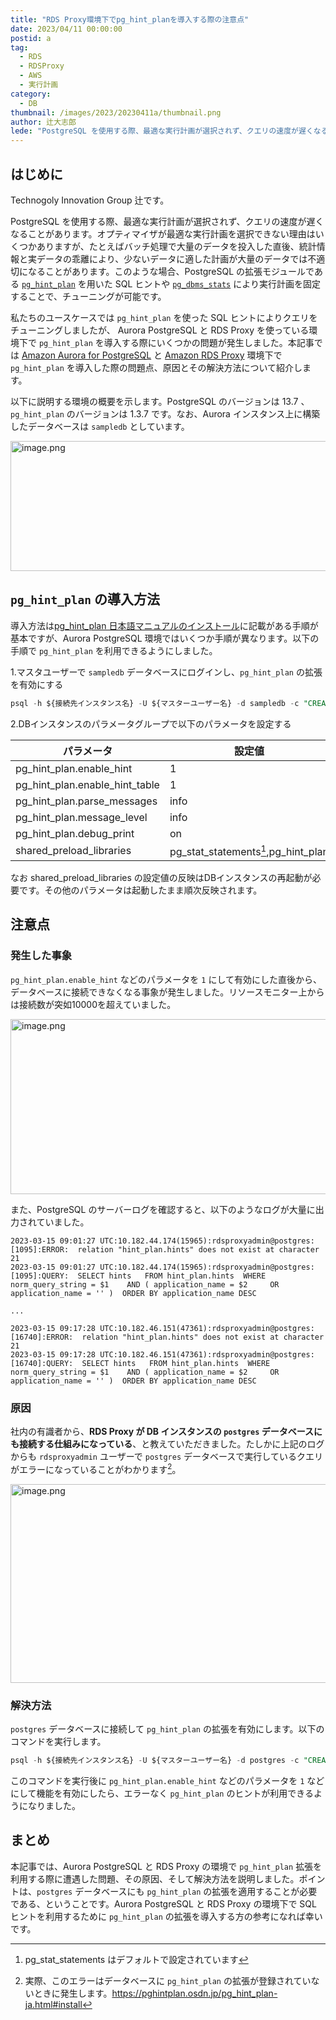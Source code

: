 ```yaml
---
title: "RDS Proxy環境下でpg_hint_planを導入する際の注意点"
date: 2023/04/11 00:00:00
postid: a
tag:
  - RDS
  - RDSProxy
  - AWS
  - 実行計画
category:
  - DB
thumbnail: /images/2023/20230411a/thumbnail.png
author: 辻大志郎
lede: "PostgreSQL を使用する際、最適な実行計画が選択されず、クエリの速度が遅くなることがあります。オプティマイザが最適な実行計画を選択できない理由はいくつかありますが、たとえばバッチ処理で大量のデータを投入した直後、統計情報と実データの乖離により、少ないデータに適した計画が大量のデータでは不適切になることがあります。このような場合、PostgreSQL の拡張モジュールである pg_hint_plan により実行計画を固定することで、チューニングが可能です。"
---
```

## はじめに

Technogoly Innovation Group 辻です。

PostgreSQL を使用する際、最適な実行計画が選択されず、クエリの速度が遅くなることがあります。オプティマイザが最適な実行計画を選択できない理由はいくつかありますが、たとえばバッチ処理で大量のデータを投入した直後、統計情報と実データの乖離により、少ないデータに適した計画が大量のデータでは不適切になることがあります。このような場合、PostgreSQL の拡張モジュールである [`pg_hint_plan`](https://pghintplan.osdn.jp/pg_hint_plan-ja.html) を用いた SQL ヒントや [`pg_dbms_stats`](https://pgdbmsstats.osdn.jp/pg_dbms_stats-ja.html) により実行計画を固定することで、チューニングが可能です。

私たちのユースケースでは `pg_hint_plan` を使った SQL ヒントによりクエリをチューニングしましたが、 Aurora PostgreSQL と RDS Proxy を使っている環境下で `pg_hint_plan` を導入する際にいくつかの問題が発生しました。本記事では [Amazon Aurora for PostgreSQL](https://aws.amazon.com/jp/rds/aurora/) と [Amazon RDS Proxy](https://aws.amazon.com/jp/rds/proxy/) 環境下で `pg_hint_plan` を導入した際の問題点、原因とその解決方法について紹介します。

以下に説明する環境の概要を示します。PostgreSQL のバージョンは 13.7 、`pg_hint_plan` のバージョンは 1.3.7 です。なお、Aurora インスタンス上に構築したデータベースは `sampledb` としています。

<img src="/images/2023/20230411a/image.png" alt="image.png" width="600" height="208" loading="lazy">

## `pg_hint_plan` の導入方法

導入方法は[pg_hint_plan 日本語マニュアルのインストール](https://pghintplan.osdn.jp/pg_hint_plan-ja.html#install)に記載がある手順が基本ですが、Aurora PostgreSQL 環境ではいくつか手順が異なります。以下の手順で `pg_hint_plan` を利用できるようにしました。

1.マスタユーザーで `sampledb` データベースにログインし、`pg_hint_plan` の拡張を有効にする

```sql
psql -h ${接続先インスタンス名} -U ${マスターユーザー名} -d sampledb -c "CREATE EXTENSION pg_hint_plan;"
```

2.DBインスタンスのパラメータグループで以下のパラメータを設定する

| パラメータ                     | 設定値                              |
| ------------------------------ | ----------------------------------- |
| pg_hint_plan.enable_hint       | 1                                   |
| pg_hint_plan.enable_hint_table | 1                                   |
| pg_hint_plan.parse_messages    | info                                |
| pg_hint_plan.message_level     | info                                |
| pg_hint_plan.debug_print       | on                                  |
| shared_preload_libraries       | pg_stat_statements[^1],pg_hint_plan |

[^1]: pg_stat_statements はデフォルトで設定されています

なお shared_preload_libraries の設定値の反映はDBインスタンスの再起動が必要です。その他のパラメータは起動したまま順次反映されます。

## 注意点

### 発生した事象

`pg_hint_plan.enable_hint` などのパラメータを `1` にして有効にした直後から、データベースに接続できなくなる事象が発生しました。リソースモニター上からは接続数が突如10000を超えていました。

<img src="/images/2023/20230411a/image_2.png" alt="image.png" width="706" height="280" loading="lazy">

また、PostgreSQL のサーバーログを確認すると、以下のようなログが大量に出力されていました。

```log
2023-03-15 09:01:27 UTC:10.182.44.174(15965):rdsproxyadmin@postgres:[1095]:ERROR:  relation "hint_plan.hints" does not exist at character 21
2023-03-15 09:01:27 UTC:10.182.44.174(15965):rdsproxyadmin@postgres:[1095]:QUERY:  SELECT hints   FROM hint_plan.hints  WHERE norm_query_string = $1    AND ( application_name = $2     OR application_name = '' )  ORDER BY application_name DESC

...

2023-03-15 09:17:28 UTC:10.182.46.151(47361):rdsproxyadmin@postgres:[16740]:ERROR:  relation "hint_plan.hints" does not exist at character 21
2023-03-15 09:17:28 UTC:10.182.46.151(47361):rdsproxyadmin@postgres:[16740]:QUERY:  SELECT hints   FROM hint_plan.hints  WHERE norm_query_string = $1    AND ( application_name = $2     OR application_name = '' )  ORDER BY application_name DESC
```

### 原因

社内の有識者から、**RDS Proxy が DB インスタンスの `postgres` データベースにも接続する仕組みになっている**、と教えていただきました。たしかに上記のログからも `rdsproxyadmin` ユーザーで `postgres` データベースで実行しているクエリがエラーになっていることがわかります[^2]。

<img src="/images/2023/20230411a/image_3.png" alt="image.png" width="926" height="318" loading="lazy">

[^2]: 実際、このエラーはデータベースに `pg_hint_plan` の拡張が登録されていないときに発生します。https://pghintplan.osdn.jp/pg_hint_plan-ja.html#install

### 解決方法

`postgres` データベースに接続して `pg_hint_plan` の拡張を有効にします。以下のコマンドを実行します。

```sql
psql -h ${接続先インスタンス名} -U ${マスターユーザー名} -d postgres -c "CREATE EXTENSION pg_hint_plan;"
```

このコマンドを実行後に `pg_hint_plan.enable_hint` などのパラメータを `1` などにして機能を有効にしたら、エラーなく `pg_hint_plan` のヒントが利用できるようになりました。

## まとめ

本記事では、Aurora PostgreSQL と RDS Proxy の環境で `pg_hint_plan` 拡張を利用する際に遭遇した問題、その原因、そして解決方法を説明しました。ポイントは、`postgres` データベースにも `pg_hint_plan` の拡張を適用することが必要である、ということです。Aurora PostgreSQL と RDS Proxy の環境下で SQL ヒントを利用するために `pg_hint_plan` の拡張を導入する方の参考になれば幸いです。
